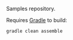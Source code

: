 Samples repository.

Requires [Gradle](http://www.gradle.org/) to build:

    gradle clean assemble

